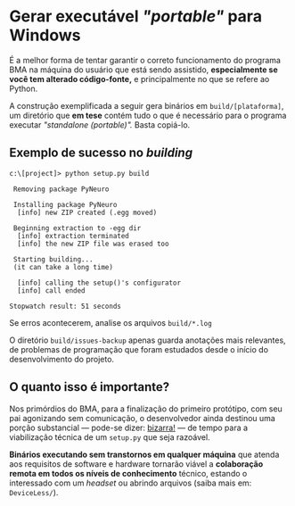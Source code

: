 # Gerar executável _"portable"_ para Windows

É a melhor forma de tentar garantir o correto funcionamento do programa BMA na máquina do usuário que está sendo assistido, **especialmente se você tem alterado código-fonte,** e principalmente no que se refere ao Python.

A construção exemplificada a seguir gera binários em `build/[plataforma]`, um diretório que **em tese** contém tudo o que é necessário para o programa executar _"standalone (portable)"._ Basta copiá-lo.

## Exemplo de sucesso no _building_

```console
c:\[project]> python setup.py build

 Removing package PyNeuro

 Installing package PyNeuro
  [info] new ZIP created (.egg moved)

 Beginning extraction to -egg dir
  [info] extraction terminated
  [info] the new ZIP file was erased too

 Starting building...
 (it can take a long time)

  [info] calling the setup()'s configurator
  [info] call ended

Stopwatch result: 51 seconds
```

Se erros acontecerem, analise os arquivos `build/*.log`

O diretório `build/issues-backup` apenas guarda anotações mais relevantes, de problemas de programação que foram estudados desde o início do desenvolvimento do projeto.

## O quanto isso é importante?

Nos primórdios do BMA, para a finalização do primeiro protótipo, com seu pai agonizando sem comunicação, o desenvolvedor ainda destinou uma porção substancial — pode-se dizer: [bizarra!](issues-backup/error-freeze_ValueError.log) — de tempo para a viabilização técnica de um `setup.py` que seja razoável.

**Binários executando sem transtornos em qualquer máquina** que atenda aos requisitos de software e hardware tornarão viável a **colaboração remota em todos os níveis de conhecimento** técnico, estando o interessado com um _headset_ ou abrindo arquivos (saiba mais em: `DeviceLess/`).